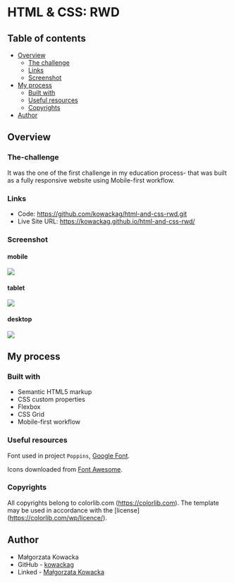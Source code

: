 # HTML & CSS: RWD

## Table of contents

- [Overview](#overview)
  - [The challenge](#the-challenge)
  - [Links](#links)
  - [Screenshot](#screenshot)
- [My process](#my-process)
  - [Built with](#built-with)
  - [Useful resources](#useful-resources)
  - [Copyrights](#copyrights)
- [Author](#author)


## Overview 

### The-challenge

It was the one of the first challenge in my education process- that was built as a fully responsive website using Mobile-first workflow.

### Links

- Code: https://github.com/kowackag/html-and-css-rwd.git
- Live Site URL: https://kowackag.github.io/html-and-css-rwd/ 

### Screenshot


#### mobile 

![](./assets/AppLab-mobile.png)

#### tablet

![](./assets/AppLab-tablet.png)

#### desktop

![](./assets/AppLab-desktop.png)

## My process

### Built with

- Semantic HTML5 markup
- CSS custom properties
- Flexbox
- CSS Grid
- Mobile-first workflow

### Useful resources

Font used in project `Poppins`, [Google Font](https://fonts.google.com/specimen/Poppins).

Icons downloaded from [Font Awesome](https://fontawesome.com/).

### Copyrights
All copyrights belong to colorlib.com (https://colorlib.com).
The template may be used in accordance with the [license] (https://colorlib.com/wp/licence/).

## Author

- Małgorzata Kowacka
- GitHub - [kowackag](https://github.com/kowackag)
- Linked - [Małgorzata Kowacka](https://www.linkedin.com/in/ma%C5%82gorzata-kowacka-0258a812a/)